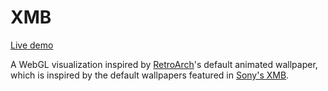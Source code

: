# XMB

[Live demo](https://tsbehlman.github.io/xmb/index.html)

A WebGL visualization inspired by [RetroArch](http://github.com/libretro/RetroArch)'s default animated wallpaper, which is inspired by the default wallpapers featured in [Sony's XMB](https://en.wikipedia.org/wiki/XrossMediaBar).
